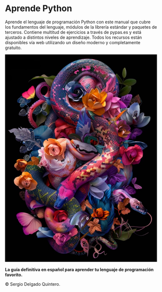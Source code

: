 # Aprende Python

Aprende el lenguaje de programación Python con este manual que cubre los fundamentos del lenguaje, módulos de la librería estándar y paquetes de terceros. Contiene multitud de ejercicios a través de pypas.es y está ajustado a distintos niveles de aprendizaje. Todos los recursos están disponibles vía web utilizando un diseño moderno y completamente gratuito.

![Promo](./promo.jpg)

**La guía definitiva en español para aprender tu lenguaje de programación favorito.**

© Sergio Delgado Quintero.
